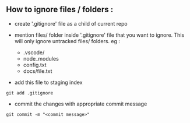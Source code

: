 ## How to ignore files / folders :

- create '.gitignore' file as a child of current repo

- mention files/ folder inside '.gitignore' file that you want to ignore. This will only ignore untracked files/ folders. eg :

  - .vscode/
  - node_modules
  - config.txt
  - docs/file.txt

- add this file to staging index 

```
git add .gitignore
```

- commit the changes with appropriate commit message

```
git commit -m "<commit message>"
```
